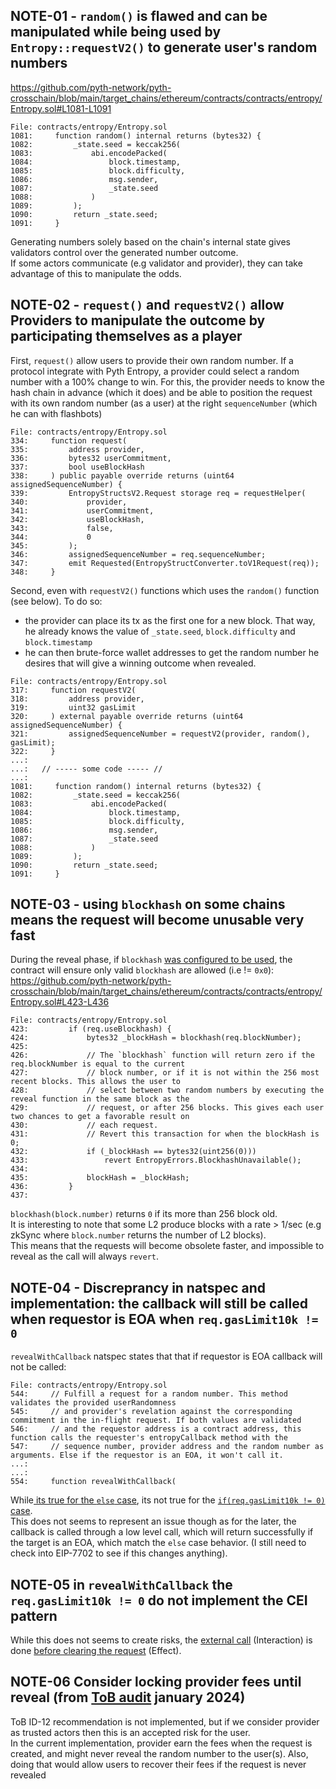 ## NOTE-01 - `random()` is flawed and can be manipulated while being used by `Entropy::requestV2()` to generate user's random numbers
https://github.com/pyth-network/pyth-crosschain/blob/main/target_chains/ethereum/contracts/contracts/entropy/Entropy.sol#L1081-L1091
```solidity
File: contracts/entropy/Entropy.sol
1081:     function random() internal returns (bytes32) {
1082:         _state.seed = keccak256(
1083:             abi.encodePacked(
1084:                 block.timestamp,
1085:                 block.difficulty,
1086:                 msg.sender,
1087:                 _state.seed
1088:             )
1089:         );
1090:         return _state.seed;
1091:     }
```
Generating numbers solely based on the chain's internal state gives validators control over the generated number outcome.  
If some actors communicate (e.g validator and provider), they can take advantage of this to manipulate the odds.

## NOTE-02 - `request()` and `requestV2()` allow Providers to manipulate the outcome by participating themselves as a player

First, `request()` allow users to provide their own random number.
If a protocol integrate with Pyth Entropy, a provider could select a random number with a 100% change to win.
For this, the provider needs to know the hash chain in advance (which it does) and be able to position the request with its own random number (as a user) at the right `sequenceNumber` (which he can with flashbots)
```solidity
File: contracts/entropy/Entropy.sol
334:     function request(
335:         address provider,
336:         bytes32 userCommitment,
337:         bool useBlockHash
338:     ) public payable override returns (uint64 assignedSequenceNumber) {
339:         EntropyStructsV2.Request storage req = requestHelper(
340:             provider,
341:             userCommitment,
342:             useBlockHash,
343:             false,
344:             0
345:         );
346:         assignedSequenceNumber = req.sequenceNumber;
347:         emit Requested(EntropyStructConverter.toV1Request(req));
348:     }
```

Second, even with `requestV2()` functions which uses the `random()` function (see below). To do so:
- the provider can place its tx as the first one for a new block. That way, he already knows the value of `_state.seed`, `block.difficulty` and `block.timestamp`
- he can then brute-force wallet addresses to get the random number he desires that will give a winning outcome when revealed.

```solidity
File: contracts/entropy/Entropy.sol
317:     function requestV2(
318:         address provider,
319:         uint32 gasLimit
320:     ) external payable override returns (uint64 assignedSequenceNumber) {
321:         assignedSequenceNumber = requestV2(provider, random(), gasLimit);
322:     }
...:
...:   // ----- some code ----- //
...:
1081:     function random() internal returns (bytes32) {
1082:         _state.seed = keccak256(
1083:             abi.encodePacked(
1084:                 block.timestamp,
1085:                 block.difficulty,
1086:                 msg.sender,
1087:                 _state.seed
1088:             )
1089:         );
1090:         return _state.seed;
1091:     }
```


## NOTE-03 - using `blockhash` on some chains means the request will become unusable very fast
During the reveal phase, if `blockhash` [was configured to be used](https://github.com/pyth-network/pyth-crosschain/blob/main/target_chains/ethereum/contracts/contracts/entropy/Entropy.sol#L275-L275), the contract will ensure only valid `blockhash` are allowed (i.e != `0x0`):
https://github.com/pyth-network/pyth-crosschain/blob/main/target_chains/ethereum/contracts/contracts/entropy/Entropy.sol#L423-L436
```solidity
File: contracts/entropy/Entropy.sol
423:         if (req.useBlockhash) {
424:             bytes32 _blockHash = blockhash(req.blockNumber);
425: 
426:             // The `blockhash` function will return zero if the req.blockNumber is equal to the current
427:             // block number, or if it is not within the 256 most recent blocks. This allows the user to
428:             // select between two random numbers by executing the reveal function in the same block as the
429:             // request, or after 256 blocks. This gives each user two chances to get a favorable result on
430:             // each request.
431:             // Revert this transaction for when the blockHash is 0;
432:             if (_blockHash == bytes32(uint256(0)))
433:                 revert EntropyErrors.BlockhashUnavailable();
434: 
435:             blockHash = _blockHash;
436:         }
437: 
```
`blockhash(block.number)` returns `0` if its more than 256 block old.  
It is interesting to note that some L2 produce blocks with a rate > 1/sec (e.g zkSync where `block.number` returns the number of L2 blocks).  
This means that the requests will become obsolete faster, and impossible to reveal as the call will always `revert`.  

## NOTE-04 - Discreprancy in natspec and implementation: the callback will still be called when requestor is EOA when `req.gasLimit10k != 0`
`revealWithCallback` natspec states that that if requestor is EOA callback will not be called:
```solidity
File: contracts/entropy/Entropy.sol
544:     // Fulfill a request for a random number. This method validates the provided userRandomness
545:     // and provider's revelation against the corresponding commitment in the in-flight request. If both values are validated
546:     // and the requestor address is a contract address, this function calls the requester's entropyCallback method with the
547:     // sequence number, provider address and the random number as arguments. Else if the requestor is an EOA, it won't call it.
...:
...:
554:     function revealWithCallback(
```
While[ its true for the `else` case](https://github.com/pyth-network/pyth-crosschain/blob/main/target_chains/ethereum/contracts/contracts/entropy/Entropy.sol#L692-L704), its not true for the [`if(req.gasLimit10k != 0)` case](https://github.com/pyth-network/pyth-crosschain/blob/main/target_chains/ethereum/contracts/contracts/entropy/Entropy.sol#L586-L608).  
This does not seems to represent an issue though as for the later, the callback is called through a low level call, which will return successfully if the target is an EOA, which match the `else` case behavior.
(I still need to check into EIP-7702 to see if this changes anything).

## NOTE-05 in `revealWithCallback` the `req.gasLimit10k != 0` do not implement the CEI pattern
While this does not seems to create risks, the [external call](https://github.com/pyth-network/pyth-crosschain/blob/main/target_chains/ethereum/contracts/contracts/entropy/Entropy.sol#L594-L594) (Interaction) is done [before clearing the request](https://github.com/pyth-network/pyth-crosschain/blob/main/target_chains/ethereum/contracts/contracts/entropy/Entropy.sol#L630-L630) (Effect).

## NOTE-06 Consider locking provider fees until reveal (from [ToB audit](https://github.com/pyth-network/audit-reports/blob/main/2024_01_23/Pyth%20Data%20Association%20-%20Entropy%20-%20Comprehensive%20Report.pdf) january 2024)
ToB ID-12 recommendation is not implemented, but if we consider provider as trusted actors then this is an accepted risk for the user.  
In the current implementation, provider earn the fees when the request is created, and might never reveal the random number to the user(s).
Also, doing that would allow users to recover their fees if the request is never revealed
